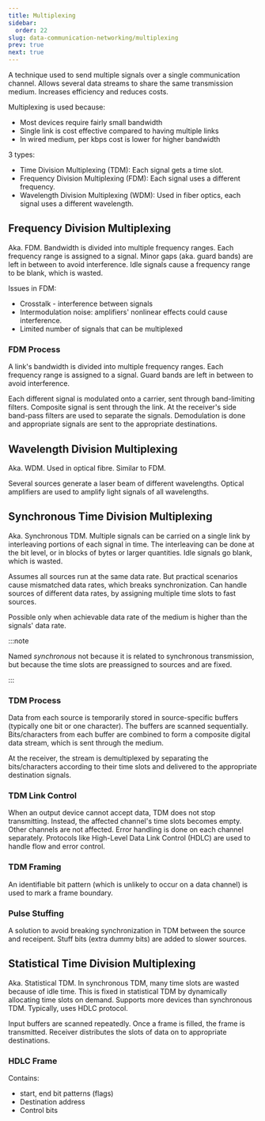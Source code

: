 ```yaml
---
title: Multiplexing
sidebar:
  order: 22
slug: data-communication-networking/multiplexing
prev: true
next: true
---
```


A technique used to send multiple signals over a single communication channel. Allows several data streams to share the same transmission medium. Increases efficiency and reduces costs. 

Multiplexing is used because:
- Most devices require fairly small bandwidth
- Single link is cost effective compared to having multiple links
- In wired medium, per kbps cost is lower for higher bandwidth

3 types:
- Time Division Multiplexing (TDM): Each signal gets a time slot.
- Frequency Division Multiplexing (FDM): Each signal uses a different frequency.
- Wavelength Division Multiplexing (WDM): Used in fiber optics, each signal uses a different wavelength.

## Frequency Division Multiplexing

Aka. FDM. Bandwidth is divided into multiple frequency ranges. Each frequency range is assigned to a signal. Minor gaps (aka. guard bands) are left in between to avoid interference. Idle signals cause a frequency range to be blank, which is wasted.

Issues in FDM:
- Crosstalk - interference between signals
- Intermodulation noise: amplifiers' nonlinear effects could cause interference.
- Limited number of signals that can be multiplexed

### FDM Process

A link's bandwidth is divided into multiple frequency ranges. Each frequency range is assigned to a signal. Guard bands are left in between to avoid interference.

Each different signal is modulated onto a carrier, sent through band-limiting filters. Composite signal is sent through the link. At the receiver's side band-pass filters are used to separate the signals. Demodulation is done and appropriate signals are sent to the appropriate destinations.

## Wavelength Division Multiplexing

Aka. WDM. Used in optical fibre. Similar to FDM.

Several sources generate a laser beam of different wavelengths. Optical amplifiers are used to amplify light signals of all wavelengths.

## Synchronous Time Division Multiplexing

Aka. Synchronous TDM.  Multiple signals can be carried on a single link by interleaving portions of each signal in time. The interleaving can be done at the bit level, or in blocks of bytes or larger quantities. Idle signals go blank, which is wasted. 

Assumes all sources run at the same data rate. But practical scenarios cause mismatched data rates, which breaks synchronization. Can handle sources of different data rates, by assigning multiple time slots to fast sources.

Possible only when achievable data rate of the medium is higher than the signals' data rate.

:::note

Named _synchronous_ not because it is related to synchronous transmission, but because the time slots are preassigned to sources and are fixed.

:::

### TDM Process

Data from each source is temporarily stored in source-specific buffers (typically one bit or one character). The buffers are scanned sequentially. Bits/characters from each buffer are combined to form a composite digital data stream, which is sent through the medium.

At the receiver, the stream is demultiplexed by separating the bits/characters according to their time slots and delivered to the appropriate destination signals.

### TDM Link Control

When an output device cannot accept data, TDM does not stop transmitting. Instead, the affected channel's time slots becomes empty. Other channels are not affected. Error handling is done on each channel separately. Protocols like High-Level Data Link Control (HDLC) are used to handle flow and error control.

### TDM Framing

An identifiable bit pattern (which is unlikely to occur on a data channel) is used to mark a frame boundary.

### Pulse Stuffing

A solution to avoid breaking synchronization in TDM between the source and receipent. Stuff bits (extra dummy bits) are added to slower sources.

## Statistical Time Division Multiplexing

Aka. Statistical TDM. In synchronous TDM, many time slots are wasted because of idle time. This is fixed in statistical TDM by dynamically allocating time slots on demand. Supports more devices than synchronous TDM. Typically, uses HDLC protocol.

Input buffers are scanned repeatedly. Once a frame is filled, the frame is transmitted. Receiver distributes the slots of data on to appropriate destinations.

### HDLC Frame

Contains:
- start, end bit patterns (flags)
- Destination address
- Control bits
